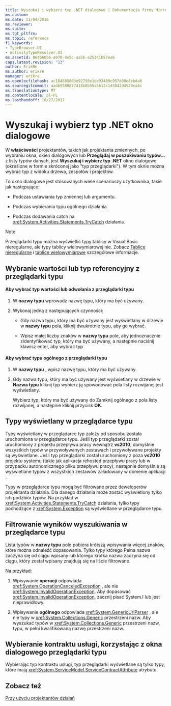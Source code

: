 ```yaml
---
title: Wyszukaj i wybierz typ .NET dialogowe | Dokumentacja firmy Microsoft
ms.custom: 
ms.date: 11/04/2016
ms.reviewer: 
ms.suite: 
ms.tgt_pltfrm: 
ms.topic: reference
f1_keywords:
- TypeBrowser.UI
- ActivityTypeResolver.UI
ms.assetid: 864b60b6-a070-4e5c-aa5b-a25341b57ea6
caps.latest.revision: "13"
author: ErikRe
ms.author: erikre
manager: erikre
ms.openlocfilehash: ac184805803e92758e1de93400c957d00e8ebda6
ms.sourcegitcommit: aadb9588877418b8b55a5612c1d3842d4520ca4c
ms.translationtype: MT
ms.contentlocale: pl-PL
ms.lasthandoff: 10/27/2017
---
```

# <a name="browse-and-select-a-net-type-dialog-box"></a>Wyszukaj i wybierz typ .NET okno dialogowe
W **właściwości** projektantów, takich jak projektanta zmiennych, po wybraniu okna, okien dialogowych lub **Przeglądaj w poszukiwaniu typów...**  z listy typów danych, jest **Wyszukaj i wybierz typ .NET** okno dialogowe (określone w formie skróconej jako "typ przeglądarki"). W tym oknie można wybrać typ z widoku drzewa, zespołów i projektów.  
  
 To okno dialogowe jest stosowanych wiele scenariuszy użytkownika, takie jak następujące:  
  
-   Podczas ustawiania typ zmiennej lub argumentu.  
  
-   Podczas wybierania typu ogólnego działania.  
  
-   Podczas dodawania catch na <xref:System.Activities.Statements.TryCatch> działania.  
  
> [!NOTE]
>  Przeglądarki typu można wyświetlić typy tablicy w Visual Basic nieregularne, ale typy tablicy wielowymiarowej nie. Zobacz [Tablice nieregularne](http://go.microsoft.com/fwlink/?LinkId=195226) i [tablice wielowymiarowe](http://go.microsoft.com/fwlink/?LinkId=195227) szczegółowe informacje.  
  
## <a name="selecting-a-value-or-reference-type-from-the-type-browser"></a>Wybranie wartości lub typ referencyjny z przeglądarki typu  
  
#### <a name="to-select-a-value-or-reference-type-from-the-type-browser"></a>Aby wybrać typ wartości lub odwołania z przeglądarki typu  
  
1.  W **nazwy typu** wprowadź nazwę typu, który ma być używany.  
  
2.  Wykonaj jedną z następujących czynności:  
  
    -   Gdy nazwa typu, który ma być używany jest wyświetlany w drzewie w **nazwy typu** pola, kliknij dwukrotnie typu, aby go wybrać.  
  
    -   Wpisz małej liczby znaków w **nazwy typu** pole, aby jednoznacznie zidentyfikować typ, który ma być używany, a następnie naciśnij klawisz enter, aby wybrać typ  
  
#### <a name="to-select-a-generic-type-from-the-type-browser"></a>Aby wybrać typu ogólnego z przeglądarki typu  
  
1.  W **nazwy typu** , wpisz nazwę typu, który ma być używany.  
  
2.  Gdy nazwa typu, który ma być używany jest wyświetlany w drzewie w **Nazwa typu** kliknij typ wybierz ją spowodować pola listy rozwijanej jest wyświetlany.  
  
     Wybierz typ, który ma być używany do Zamknij ogólnego z pola listy rozwijanej, a następnie kliknij przycisk **OK**.  
  
## <a name="types-displayed-in-the-type-browser"></a>Typy wyświetlany w przeglądarce typu  
 Typy wyświetlany w przeglądarce typ zależy od sposobu została uruchomiona w przeglądarce typu. Jeśli typ przeglądarki został uruchomiony z projektu przepływu pracy wewnątrz **vs2010**, domyślnie wszystkich typów w przywoływanych zestawach i przywoływane projekty są wyświetlane. Jeśli typ przeglądarki został uruchomiony z poza **vs2010** projektu systemu (takie jak aplikacja rehosted przepływu pracy lub w przypadku autonomicznego pliku przepływu pracy), następnie domyślnie są wyświetlane typów z wszystkich zestawów załadowany w domenie aplikacji .  
  
 Typy w przeglądarce typu mogą być filtrowane przez deweloperów projektanta działania. Dla danego działania może zostać wyświetlony tylko ich podzbiór typów. Na przykład w <xref:System.Activities.Statements.TryCatch> działania, tylko typy pochodzące z <xref:System.Exception> są wyświetlane w przeglądarce typu.  
  
## <a name="filtering-search-results-in-the-type-browser"></a>Filtrowanie wyników wyszukiwania w przeglądarce typu  
 Lista typów w **nazwy typu** pole pobiera krótszą wpisywania więcej znaków, które można odnaleźć dopasowania. Tylko typy którego Pełna nazwa zaczyna się od ciągu wpisany lub którego krótka nazwa zaczyna się od ciągu, który został wpisany znajdują się na liście filtrowane.  
  
 Na przykład:  
  
1.  Wpisywanie **operacji** odpowiada <xref:System.OperationCanceledException> , ale nie <xref:System.InvalidOperationException>. Aby dopasować <xref:System.InvalidOperationException>, zacznij pisać System.I lub jest nieprawidłowy.  
  
2.  Wpisywanie **ogólnego** odpowiada <xref:System.GenericUriParser> , ale nie typy w <xref:System.Collections.Generic> przestrzeni nazw. Aby wyszukać typów w <xref:System.Collections.Generic> przestrzeni nazw, typu, w pełni kwalifikowaną nazwę przestrzeni nazw.  
  
## <a name="selecting-a-service-contract-using-the-type-browser-dialog"></a>Wybieranie kontraktu usługi, korzystając z okna dialogowego przeglądarki typu  
 Wybierając typ kontraktu usługi, typ przeglądarki wyświetlane są tylko typy, które mają <xref:System.ServiceModel.ServiceContractAttribute> atrybutu.  
  
## <a name="see-also"></a>Zobacz też  
 [Przy użyciu projektantów działań](../workflow-designer/using-the-activity-designers.md)